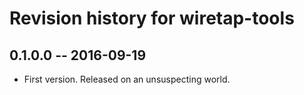 # Revision history for wiretap-tools

## 0.1.0.0  -- 2016-09-19 

* First version. Released on an unsuspecting world.
